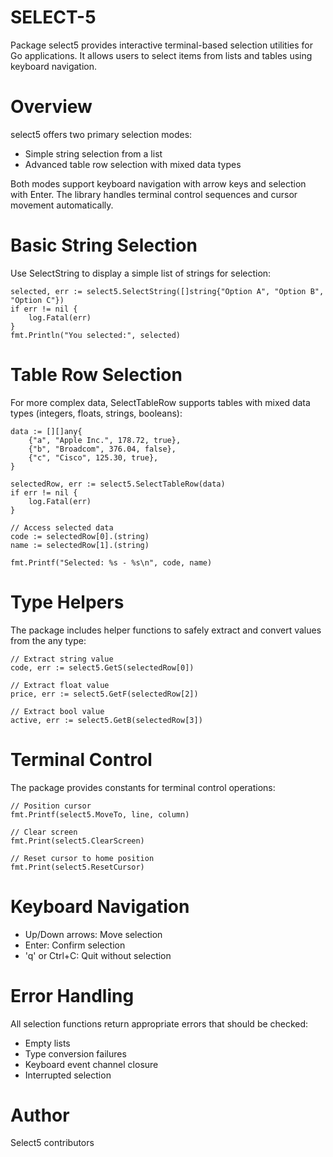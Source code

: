 # SELECT-5

 Package select5 provides interactive terminal-based selection utilities for Go applications.
 It allows users to select items from lists and tables using keyboard navigation.

 # Overview

 select5 offers two primary selection modes:
 - Simple string selection from a list
 - Advanced table row selection with mixed data types

 Both modes support keyboard navigation with arrow keys and selection with Enter.
 The library handles terminal control sequences and cursor movement automatically.

 # Basic String Selection

 Use SelectString to display a simple list of strings for selection:

 	selected, err := select5.SelectString([]string{"Option A", "Option B", "Option C"})
 	if err != nil {
 	    log.Fatal(err)
 	}
 	fmt.Println("You selected:", selected)

 # Table Row Selection

 For more complex data, SelectTableRow supports tables with mixed data types (integers, floats, strings, booleans):

 	data := [][]any{
 	    {"a", "Apple Inc.", 178.72, true},
 	    {"b", "Broadcom", 376.04, false},
 	    {"c", "Cisco", 125.30, true},
 	}

 	selectedRow, err := select5.SelectTableRow(data)
 	if err != nil {
 	    log.Fatal(err)
 	}

 	// Access selected data
 	code := selectedRow[0].(string)
 	name := selectedRow[1].(string)

 	fmt.Printf("Selected: %s - %s\n", code, name)

 # Type Helpers

 The package includes helper functions to safely extract and convert values from the any type:

 	// Extract string value
 	code, err := select5.GetS(selectedRow[0])

 	// Extract float value
 	price, err := select5.GetF(selectedRow[2])

 	// Extract bool value
 	active, err := select5.GetB(selectedRow[3])

 # Terminal Control

 The package provides constants for terminal control operations:

 	// Position cursor
 	fmt.Printf(select5.MoveTo, line, column)

 	// Clear screen
 	fmt.Print(select5.ClearScreen)

 	// Reset cursor to home position
 	fmt.Print(select5.ResetCursor)

 # Keyboard Navigation

 - Up/Down arrows: Move selection
 - Enter: Confirm selection
 - 'q' or Ctrl+C: Quit without selection

 # Error Handling

 All selection functions return appropriate errors that should be checked:
 - Empty lists
 - Type conversion failures
 - Keyboard event channel closure
 - Interrupted selection

# Author

Select5 contributors
